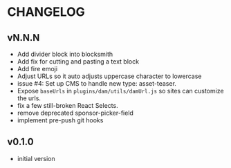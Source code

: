 # CHANGELOG


## vN.N.N
* Add divider block into blocksmith
* Add fix for cutting and pasting a text block
* Add fire emoji
* Adjust URLs so it auto adjusts uppercase character to lowercase
* issue #4: Set up CMS to handle new type: asset-teaser.
* Expose `baseUrls` in `plugins/dam/utils/damUrl.js` so sites can customize the urls.
* fix a few still-broken React Selects.
* remove deprecated sponsor-picker-field
* implement pre-push git hooks


## v0.1.0
* initial version

